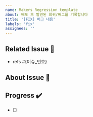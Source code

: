 ```yaml
---
name: Makers Regression template
about: 배포 후 발견된 회귀/버그를 기록합니다
title: '[FIX] 버그 내용'
labels: 'fix'
assignees: ''
---
```



## Related Issue 🚀
- refs #{이슈_번호}

## About Issue 🚀
<!-- 이슈 설명을 적어주세요 -->

## Progress ✔️
- [ ] 
